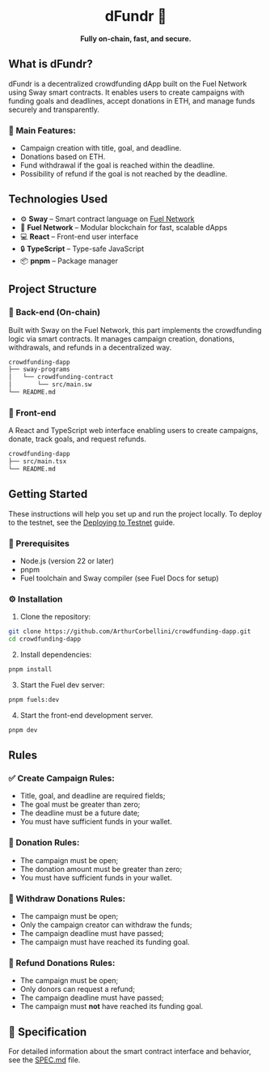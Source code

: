 <div align="center">
  <br>
  <h1>dFundr 💸</h1>
  <strong>Fully on-chain, fast, and secure.</strong>
</div>

## What is dFundr?
dFundr is a decentralized crowdfunding dApp built on the Fuel Network using Sway smart contracts. It enables users to create campaigns with funding goals and deadlines, accept donations in ETH, and manage funds securely and transparently.

### 🔑 Main Features:
- Campaign creation with title, goal, and deadline.
- Donations based on ETH.
- Fund withdrawal if the goal is reached within the deadline.
- Possibility of refund if the goal is not reached by the deadline.

## Technologies Used
- ⚙️ **Sway** – Smart contract language on [Fuel Network](https://fuel.network/)
- 🔗 **Fuel Network** – Modular blockchain for fast, scalable dApps
- 💻 **React** – Front-end user interface
- 🔒 **TypeScript** – Type-safe JavaScript
- 📦 **pnpm** – Package manager

## Project Structure
### 🧠 Back-end (On-chain)
Built with Sway on the Fuel Network, this part implements the crowdfunding logic via smart contracts. It manages campaign creation, donations, withdrawals, and refunds in a decentralized way.
```sh
crowdfunding-dapp
├── sway-programs
│   └── crowdfunding-contract
│       └── src/main.sw
└── README.md
```
### 🎯 Front-end
A React and TypeScript web interface enabling users to create campaigns, donate, track goals, and request refunds.
```sh
crowdfunding-dapp
├── src/main.tsx
└── README.md
```

## Getting Started
These instructions will help you set up and run the project locally. To deploy to the testnet, see the [Deploying to Testnet](https://docs.fuel.network/docs/fuels-ts/creating-a-fuel-dapp/deploying-a-dapp-to-testnet/) guide.

### 🔧 Prerequisites
- Node.js (version 22 or later)
- pnpm
- Fuel toolchain and Sway compiler (see Fuel Docs for setup)

### ⚙️ Installation
1. Clone the repository:
```bash
git clone https://github.com/ArthurCorbellini/crowdfunding-dapp.git
cd crowdfunding-dapp
```
2. Install dependencies:
```bash
pnpm install
```
3. Start the Fuel dev server:
```bash
pnpm fuels:dev
```
4. Start the front-end development server.
```bash
pnpm dev
```

## Rules
### ✅ Create Campaign Rules:
- Title, goal, and deadline are required fields;
- The goal must be greater than zero;
- The deadline must be a future date;
- You must have sufficient funds in your wallet.
### 💸 Donation Rules:
- The campaign must be open;
- The donation amount must be greater than zero;
- You must have sufficient funds in your wallet.
### 🏦 Withdraw Donations Rules:
- The campaign must be open;
- Only the campaign creator can withdraw the funds;
- The campaign deadline must have passed;
- The campaign must have reached its funding goal.
### 🔁 Refund Donations Rules:
- The campaign must be open;
- Only donors can request a refund;
- The campaign deadline must have passed;
- The campaign must **not** have reached its funding goal.

## 📄 Specification

For detailed information about the smart contract interface and behavior, see the [SPEC.md](./SPEC.md) file.
